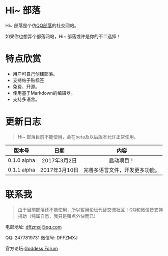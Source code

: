 # Hi~ 部落 #

Hi~ 部落是个仿[QQ部落](http://buluo.qq.com)的社交网站。

如果你也想弄个部落网站，Hi~ 部落或许是你的不二选择！

# 特点欣赏 #

* 用户可自己创建部落。
* 支持帖子贴标签
* 免费、开源。
* 使用基于Markdown的编辑器。
* 支持多语言。

# 更新日志 #

> Hi~ 部落目前不能使用，会在beta及以后版本允许正常使用。

版本号 | 日期 | 内容
:---: | :---: | :---:
0.1.0 alpha | 2017年3月2日 | 启动项目！
0.1.1 alpha | 2017年3月10日 | 完善多语言文件，开发更多功能。

# 联系我 #

> 由于目前部落还不能使用，所以暂用论坛代替交流社区！QQ和微信皆支持捐助（纯属自愿，我只是赚点外快而已）

电邮地址: [dffzmxj@qq.com](mailto:dffzmxj@qq.com)

QQ: 2477819731  微信号: DFFZMXJ

官方论坛:[Goddess Forum](http://forum.dffzmxj.tk)